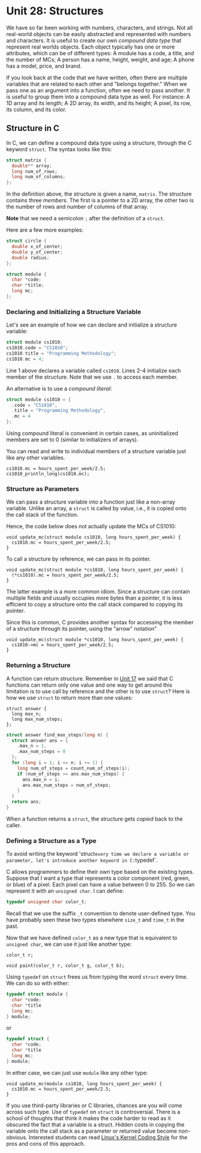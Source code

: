 # Unit 28: Structures

We have so far been working with numbers, characters, and strings.  Not all real-world objects can be easily abstracted and represented with numbers and characters.  It is useful to create our own _compound data type_ that represent real worlds objects.  Each object typically has one or more attributes, which can be of different types: A module has a code, a title, and the number of MCs; A person has a name, height, weight, and age; A phone has a model, price, and brand.

If you look back at the code that we have written, often there are multiple variables that are related to each other and "belongs together."  When we pass one as an argument into a function, often we need to pass another.  It is useful to group them into a compound data type as well.  For instance: A 1D array and its length; A 2D array, its width, and its height; A pixel, its row, its column, and its color.

## Structure in C

In C, we can define a compound data type using a structure, through the C keyword `struct`.  The syntax looks like this:

```C
struct matrix {
  double** array;
  long num_of_rows;
  long num_of_columns;
};
```

In the definition above, the structure is given a name, `matrix`.  The structure contains three _members_.  The first is a pointer to a 2D array, the other two is the number of rows and number of columns of that array.

**Note** that we need a semicolon `;` after the definition of a `struct`.

Here are a few more examples:

```C
struct circle {
  double x_of_center;
  double y_of_center;
  double radius;
};
```

```C
struct module {
  char *code;
  char *title;
  long mc;
};
```

### Declaring and Initializing a Structure Variable

Let's see an example of how we can declare and initialize a structure variable:

```C
struct module cs1010;
cs1010.code = "CS1010";
cs1010.title = "Programming Methodology";
cs1010.mc = 4;
```

Line 1 above declares a variable called `cs1010`.  Lines 2-4 initialize each member of the structure.  Note that we use `.` to access each member.

An alternative is to use a _compound literal_:

```C
struct module cs1010 = {
  .code = "CS1010",
  .title = "Programming Methodology",
  .mc = 4
};
```

Using compound literal is convenient in certain cases, as uninitialized members are set to 0 (similar to initializers of arrays).

You can read and write to individual members of a structure variable just like any other variables.

```
cs1010.mc = hours_spent_per_week/2.5;
cs1010_println_long(cs1010.mc);
```

### Structure as Parameters

We can pass a structure variable into a function just like a non-array variable.  Unlike an array, a `struct` is called by value, i.e., it is copied onto the call stack of the function.

Hence, the code below does not actually update the MCs of CS1010:

```
void update_mc(struct module cs1010, long hours_spent_per_week) {
  cs1010.mc = hours_spent_per_week/2.5;
}
```

To call a structure by reference, we can pass in its pointer.

```
void update_mc(struct module *cs1010, long hours_spent_per_week) {
  (*cs1010).mc = hours_spent_per_week/2.5;
}
```

The latter example is a more common idiom.  Since a structure can contain multiple fields and usually occupies more bytes than a pointer, it is less efficient to copy a structure onto the call stack compared to copying its pointer.  

Since this is common, C provides another syntax for accessing the member of a structure through its pointer, using the "arrow" notation"

```
void update_mc(struct module *cs1010, long hours_spent_per_week) {
  cs1010->mc = hours_spent_per_week/2.5;
}
```

### Returning a Structure

A function can return structure.  Remember in [Unit 17](17-call-by-reference.md) we said that C functions can return only one value and one way to get around this limitation is to use call by reference and the other is to use `struct`?  Here is how we use `struct` to return more than one values:

```
struct answer {
  long max_n;
  long max_num_steps;
};
```

```C
struct answer find_max_steps(long n) {
  struct answer ans = {
    .max_n = 1,
    .max_num_steps = 0
  };
  for (long i = 1; i <= n; i += 1) {
    long num_of_steps = count_num_of_steps(i);
    if (num_of_steps >= ans.max_num_steps) {
      ans.max_n = i;
      ans.max_num_steps = num_of_steps;
    }
  }
  return ans;
}
```

When a function returns a `struct`, the structure gets _copied_ back to the caller.


### Defining a Structure as a Type

To avoid writing the keyword 'struct` every time we declare a variable or parameter, let's introduce another keyword in C: `typedef`.  

C allows programmers to define their own type based on the existing types.  Suppose that I want a type that represents a color component (red, green, or blue) of a pixel.  Each pixel can have a value between 0 to 255.  So we can represent it with an `unsigned char`.  I can define:

```C
typedef unsigned char color_t;
```

Recall that we use the suffix `_t` convention to denote user-defined type.  You have probably seen these two types elsewhere `size_t` and `time_t` in the past.

Now that we have defined `color_t` as a new type that is equivalent to `unsigned char`, we can use it just like another type:

```
color_t r;

void paint(color_t r, color_t g, color_t b);
```

Using `typedef` on `struct` frees us from typing the word `struct` every time.  We can do so with either:

```C
typedef struct module {
  char *code;
  char *title
  long mc;
} module;
```

or


```C
typedef struct {
  char *code;
  char *title
  long mc;
} module;
```

In either case, we can just use `module` like any other type:

```
void update_mc(module cs1010, long hours_spent_per_week) {
  cs1010.mc = hours_spent_per_week/2.5;
}
```

If you use third-party libraries or C libraries, chances are you will come across such type.  Use of `typedef` on `struct` is controversial.  There is a school of thoughts that think it makes the code harder to read as it obscured the fact that a variable is a struct.  Hidden costs in copying the variable onto the call stack as a parameter or returned value become non-obvious.  Interested students can read [Linux's Kernel Coding Style](https://www.kernel.org/doc/html/v4.10/process/coding-style.html#typedefs) for the pros and cons of this approach.
